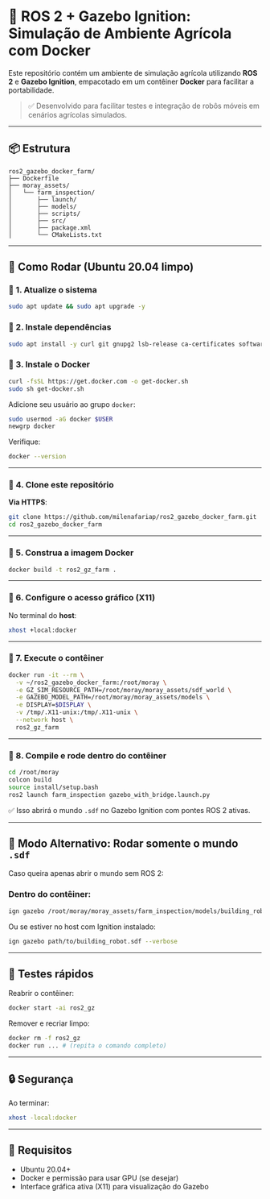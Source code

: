 # 🌾 ROS 2 + Gazebo Ignition: Simulação de Ambiente Agrícola com Docker

Este repositório contém um ambiente de simulação agrícola utilizando **ROS 2** e **Gazebo Ignition**, empacotado em um contêiner **Docker** para facilitar a portabilidade.

> ✅ Desenvolvido para facilitar testes e integração de robôs móveis em cenários agrícolas simulados.

---

## 📦 Estrutura

```
ros2_gazebo_docker_farm/
├── Dockerfile
├── moray_assets/
│   └── farm_inspection/
│       ├── launch/
│       ├── models/
│       ├── scripts/
│       ├── src/
│       ├── package.xml
│       └── CMakeLists.txt
```

---

## 🚀 Como Rodar (Ubuntu 20.04 limpo)

### 👣 1. Atualize o sistema

```bash
sudo apt update && sudo apt upgrade -y
```

### 👣 2. Instale dependências

```bash
sudo apt install -y curl git gnupg2 lsb-release ca-certificates software-properties-common
```

### 👣 3. Instale o Docker

```bash
curl -fsSL https://get.docker.com -o get-docker.sh
sudo sh get-docker.sh
```

Adicione seu usuário ao grupo `docker`:

```bash
sudo usermod -aG docker $USER
newgrp docker
```

Verifique:

```bash
docker --version
```

---

### 👣 4. Clone este repositório

**Via HTTPS**:

```bash
git clone https://github.com/milenafariap/ros2_gazebo_docker_farm.git
cd ros2_gazebo_docker_farm
```

---

### 👣 5. Construa a imagem Docker

```bash
docker build -t ros2_gz_farm .
```

---

### 👣 6. Configure o acesso gráfico (X11)

No terminal do **host**:

```bash
xhost +local:docker
```

---

### 👣 7. Execute o contêiner

```bash
docker run -it --rm \
  -v ~/ros2_gazebo_docker_farm:/root/moray \
  -e GZ_SIM_RESOURCE_PATH=/root/moray/moray_assets/sdf_world \
  -e GAZEBO_MODEL_PATH=/root/moray/moray_assets/models \
  -e DISPLAY=$DISPLAY \
  -v /tmp/.X11-unix:/tmp/.X11-unix \
  --network host \
  ros2_gz_farm
```

---

### 👣 8. Compile e rode dentro do contêiner

```bash
cd /root/moray
colcon build
source install/setup.bash
ros2 launch farm_inspection gazebo_with_bridge.launch.py
```

✅ Isso abrirá o mundo `.sdf` no Gazebo Ignition com pontes ROS 2 ativas.

---

## 🔹 Modo Alternativo: Rodar somente o mundo `.sdf`

Caso queira apenas abrir o mundo sem ROS 2:

### Dentro do contêiner:

```bash
ign gazebo /root/moray/moray_assets/farm_inspection/models/building_robot.sdf --verbose
```

Ou se estiver no host com Ignition instalado:

```bash
ign gazebo path/to/building_robot.sdf --verbose
```

---

## 🧪 Testes rápidos

Reabrir o contêiner:

```bash
docker start -ai ros2_gz
```

Remover e recriar limpo:

```bash
docker rm -f ros2_gz
docker run ... # (repita o comando completo)
```

---

## 🔒 Segurança

Ao terminar:

```bash
xhost -local:docker
```

---

## 📌 Requisitos

- Ubuntu 20.04+
- Docker e permissão para usar GPU (se desejar)
- Interface gráfica ativa (X11) para visualização do Gazebo
